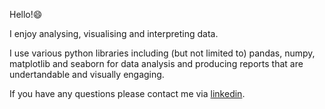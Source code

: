 Hello!😄

I enjoy analysing, visualising and interpreting data.

I use various python libraries including (but not limited to) pandas, numpy, matplotlib and seaborn for data analysis and producing reports that are undertandable and visually engaging.

If you have any questions please contact me via [linkedin](in/vernyuy-yenwo-molo-7b965b47).
